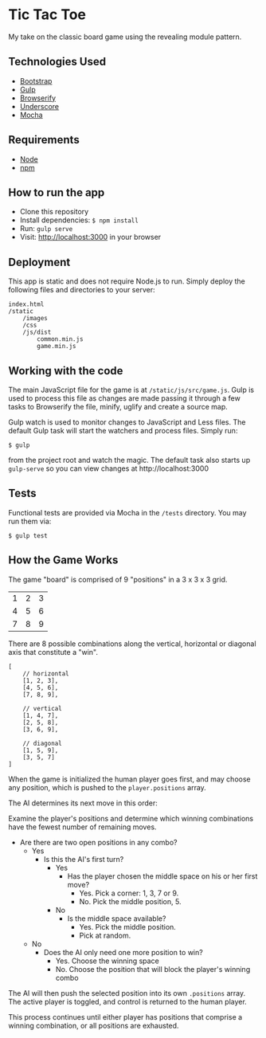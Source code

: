 # Tic Tac Toe

My take on the classic board game using the revealing module pattern.

## Technologies Used
- [Bootstrap](https://getbootstrap.com)
- [Gulp](http://gulpjs.com/)
- [Browserify](http://browserify.org/)
- [Underscore](http://underscorejs.org/)
- [Mocha](https://mochajs.org/)

## Requirements
- [Node](https://nodejs.org/en/)
- [npm](https://www.npmjs.com/)

## How to run the app
- Clone this repository
- Install dependencies: `$ npm install`
- Run: `gulp serve`
- Visit: [http://localhost:3000](http://localhost:3000) in your browser

## Deployment
This app is static and does not require Node.js to run. Simply deploy the following files and directories to your server:

    index.html
    /static
        /images
        /css
        /js/dist
            common.min.js
            game.min.js

## Working with the code
The main JavaScript file for the game is at `/static/js/src/game.js`. Gulp is used to process this file as changes are made passing it through a few tasks to Browserify the file, minify, uglify and create a source map.

Gulp watch is used to monitor changes to JavaScript and Less files. The default Gulp task will start the watchers and process files. Simply run:

    $ gulp

from the project root and watch the magic. The default task also starts up `gulp-serve` so you can view changes at http://localhost:3000

## Tests

Functional tests are provided via Mocha in the `/tests` directory. You may run them via:

    $ gulp test

## How the Game Works

The game "board" is comprised of 9 "positions" in a 3 x 3 x 3 grid.

<table>
    <tr>
        <td>1</td>
        <td>2</td>
        <td>3</td>
    </tr>
    <tr>
        <td>4</td>
        <td>5</td>
        <td>6</td>
    </tr>
    <tr>
        <td>7</td>
        <td>8</td>
        <td>9</td>
    </tr>
</table>

There are 8 possible combinations along the vertical, horizontal or diagonal axis that constitute a "win".

    [
        // horizontal
        [1, 2, 3],
        [4, 5, 6],
        [7, 8, 9],

        // vertical
        [1, 4, 7],
        [2, 5, 8],
        [3, 6, 9],

        // diagonal
        [1, 5, 9],
        [3, 5, 7]
    ]

 When the game is initialized the human player goes first, and may choose any position, which is pushed to the `player.positions` array.

 The AI determines its next move in this order:

Examine the player's positions and determine which winning combinations have the fewest number of remaining moves.
- Are there are two open positions in any combo?
    - Yes
        - Is this the AI's first turn?
            - Yes
                - Has the player chosen the middle space on his or her first move?
                    - Yes. Pick a corner: 1, 3, 7 or 9.
                    - No. Pick the middle position, 5.
            - No
                - Is the middle space available?
                    - Yes. Pick the middle position.
                    - Pick at random.
    - No
        - Does the AI only need one more position to win?
            - Yes. Choose the winning space
            - No. Choose the position that will block the player's winning combo

The AI will then push the selected position into its own `.positions` array. The active player is toggled, and control is returned to the human player.

This process continues until either player has positions that comprise a winning combination, or all positions are exhausted.
